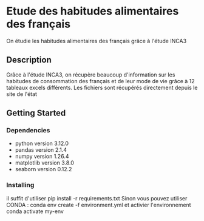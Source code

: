 # Etude des habitudes alimentaires des français 

On étudie les habitudes alimentaires des français grâce à l'étude INCA3 

## Description

Grâce à l'étude INCA3, on récupère beaucoup d'information sur les habitudes de consommation des français et de leur mode de vie grâce à 12 tableaux excels différents. Les fichiers sont récupérés directement depuis le site de l'état

## Getting Started

### Dependencies

- python version 3.12.0
- pandas version 2.1.4
- numpy version 1.26.4
- matplotlib version 3.8.0
- seaborn version 0.12.2

### Installing

il suffit d'utiliser pip install -r requirements.txt
Sinon vous pouvez utiliser CONDA : 
conda env create -f environment.yml
et activier l'environnement 
conda activate my-env
